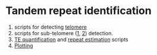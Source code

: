 # Tandem repeat identification

1. scripts for detecting [telomere](tandemrepeat-quantification/scripts/telomere.sh)
2. scripts for sub-telomere ([1](tandemrepeat-quantification/scripts/subtelomeres_clusters.sh), [2](tandemrepeat-quantification/scripts/subtelomeres_blast.sh)) detection.
3. [TE quantification](tandemrepeat-quantification/scripts/TE_quantification.sh) and [repeat estimation](tandemrepeat-quantification/scripts/illumina_repeat_estimation.sh) scripts
4. [Plotting](tandemrepeat-quantification/scripts/stacked_barplot.R)
